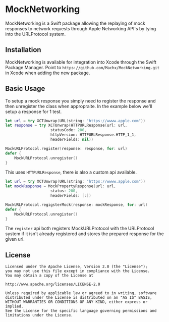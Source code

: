 # MockNetworking

MockNetworking is a Swift package allowing the replaying of mock responses to network requests through Apple Networking API's by tying into the URLProtocol system.

## Installation

MockNetworking is available for integration into Xcode through the Swift Package Manager. Point to `https://github.com/Machx/MockNetworking.git` in Xcode when adding the new package.

## Basic Usage

To setup a mock response you simply need to register the response and then unregister the class when appropraite. In the example below we'll setup a response for 1 test.

```swift
let url = try XCTUnwrap(URL(string: "https://wwww.apple.com"))
let response = try XCTUnwrap(HTTPURLResponse(url: url,
					statusCode: 200,
					httpVersion: HTTPURLResponse.HTTP_1_1,
					headerFields: nil))

MockURLProtocol.register(response: response, for: url)
defer {
	MockURLProtocol.unregister()
}
```
This uses `HTTPURLResponse`, there is also a custom api available.

```swift
let url = try XCTUnwrap(URL(string: "https://wwww.apple.com"))
let mockResponse = MockPropertyResponse(url: url,
					status: 200,
					headerFields: [:])

MockURLProtocol.regigsterMock(response: mockResponse, for: url)
defer {
	MockURLProtocol.unregister()
}
```

The `register` api both registers MockURLProtocol with the URLProtocol system if it isn't already registered and stores the prepared response for the given url.

## License

```
Licensed under the Apache License, Version 2.0 (the "License");
you may not use this file except in compliance with the License.
You may obtain a copy of the License at

http://www.apache.org/licenses/LICENSE-2.0

Unless required by applicable law or agreed to in writing, software
distributed under the License is distributed on an "AS IS" BASIS,
WITHOUT WARRANTIES OR CONDITIONS OF ANY KIND, either express or implied.
See the License for the specific language governing permissions and
limitations under the License.
```
